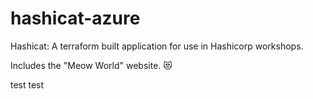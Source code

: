 # hashicat-azure
Hashicat: A terraform built application for use in Hashicorp workshops.

Includes the "Meow World" website. 😻

test test
